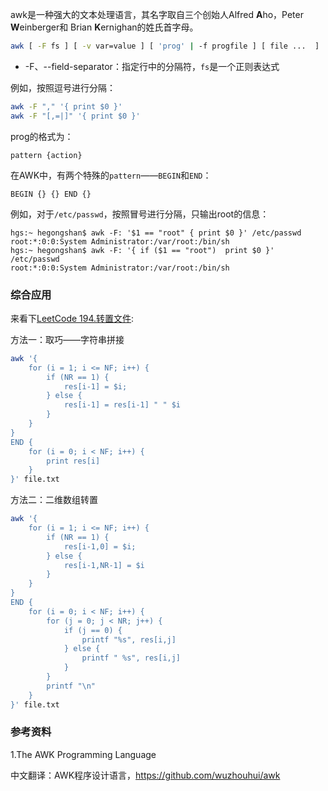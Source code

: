 awk是一种强大的文本处理语言，其名字取自三个创始人Alfred **A**ho，Peter **W**einberger和 Brian **K**ernighan的姓氏首字母。

```bash
awk [ -F fs ] [ -v var=value ] [ 'prog' | -f progfile ] [ file ...  ]
```

* -F、--field-separator：指定行中的分隔符，`fs`是一个正则表达式

例如，按照逗号进行分隔：

```bash
awk -F "," '{ print $0 }'
awk -F "[,=|]" '{ print $0 }'
```

prog的格式为：

```shell
pattern {action}
```

在AWK中，有两个特殊的`pattern`——`BEGIN`和`END`：

```shell
BEGIN {} {} END {}
```

例如，对于`/etc/passwd`，按照冒号进行分隔，只输出root的信息：

```shell
hgs:~ hegongshan$ awk -F: '$1 == "root" { print $0 }' /etc/passwd 
root:*:0:0:System Administrator:/var/root:/bin/sh
hgs:~ hegongshan$ awk -F: '{ if ($1 == "root")  print $0 }' /etc/passwd 
root:*:0:0:System Administrator:/var/root:/bin/sh
```

### 综合应用

来看下[LeetCode 194.转置文件](https://leetcode-cn.com/problems/transpose-file/):

方法一：取巧——字符串拼接

```bash
awk '{
    for (i = 1; i <= NF; i++) {
        if (NR == 1) {
            res[i-1] = $i;
        } else {
            res[i-1] = res[i-1] " " $i
        }
    }
}
END {
    for (i = 0; i < NF; i++) {
        print res[i]
    } 
}' file.txt
```

方法二：二维数组转置

```bash
awk '{
    for (i = 1; i <= NF; i++) {
        if (NR == 1) {
            res[i-1,0] = $i;
        } else {
            res[i-1,NR-1] = $i
        }
    }
}
END {
    for (i = 0; i < NF; i++) {
        for (j = 0; j < NR; j++) {
            if (j == 0) {
                printf "%s", res[i,j]
            } else {
                printf " %s", res[i,j]
            }
        }
        printf "\n"
    }
}' file.txt
```

### 参考资料

1.The AWK Programming Language

中文翻译：AWK程序设计语言，https://github.com/wuzhouhui/awk

